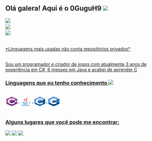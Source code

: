 ## Olá galera! Aqui é o 0GuguH9 <img height="35em" src="https://media3.giphy.com/media/gM5qFksULw54NMWyry/giphy.gif?cid=ecf05e474gocrif3mutmani6muy44lq1n5282j5obd9z56n1&rid=giphy.gif&ct=s">

 <div>
   <a href="https://github.com/0GuguH9">
   <img height="180em" src="http://github-readme-streak-stats.herokuapp.com?user=0GuguH9&theme=tokyonight">
   <br>
   <img height="180em" src="https://github-readme-stats.vercel.app/api?username=0GuguH9&show_icons=true&theme=tokyonight&include_all_commits=true"/>
    <br>
   <img height="180em" src="https://github-readme-stats.vercel.app/api/top-langs/?username=0GuguH9&layout=compact&langs_count=6&theme=tokyonight"/>

</div>
 <br>
 <p>*Linguagens mais usadas não conta repositórios privados*</p>
 <br>
 Sou um programador e criador de jogos com atualmente 3 anos de experiência em C#, 6 messes em Java e acabei de aprender C
 
 

### Linguagens que eu tenho conhecimento <img height="25em" src="https://media4.giphy.com/media/XSmHWLpvdycR6xukzC/giphy.gif?cid=ecf05e47zobv5wq5s4eap61x6tvyuek0m6qe9nn8l9mypklf&rid=giphy.gif&ct=s">

<div style="display: inline_block"><br>
  <img align="center" alt=C#" height="30" width="40" src="https://raw.githubusercontent.com/devicons/devicon/master/icons/csharp/csharp-original.svg">
  <img align="center" alt="Java" height="30" width="40" src="https://raw.githubusercontent.com/devicons/devicon/master/icons/java/java-original.svg">
  <img align="center" alt="Java" height="30" width="40" src="https://raw.githubusercontent.com/devicons/devicon/master/icons/c/c-original.svg">
  <img align="center" alt="Java" height="30" width="40" src="https://raw.githubusercontent.com/devicons/devicon/master/icons/cplusplus/cplusplus-original.svg">
</div>
 
 <br>
 
  ### Alguns lugares que você pode me encontrar:
 
<div> 
  <a href="https://youtube.com/@0GuguH9" target="_blank"><img src="https://img.shields.io/badge/YouTube-FF0000?style=for-the-badge&logo=youtube&logoColor=white" target="_blank"></a>
  <a href="https://instagram.com/gugu_h_?igshid=ZDdkNTZiNTM=" target="_blank"><img src="https://img.shields.io/badge/-Instagram-%23E4405F?style=for-the-badge&logo=instagram&logoColor=white" target="_blank"></a>
  <a href="https://discord.gg/syZeam7bBE" target="_blank"><img src="https://img.shields.io/badge/Discord-7289DA?style=for-the-badge&logo=discord&logoColor=white" target="_blank"></a> 
